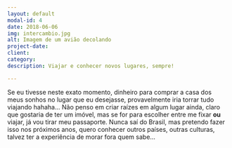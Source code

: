 ```yaml
---
layout: default
modal-id: 4
date: 2018-06-06
img: intercambio.jpg
alt: Imagem de um avião decolando
project-date: 
client: 
category: 
description: Viajar e conhecer novos lugares, sempre!

---
```


Se eu tivesse neste exato momento, dinheiro para comprar a casa dos meus sonhos no lugar que eu desejasse, provavelmente iria torrar tudo viajando hahaha... Não penso em criar raízes em algum lugar ainda, claro que gostaria de ter um imóvel, mas se for para escolher entre me fixar **ou** viajar, já vou tirar meu passaporte. Nunca saí do Brasil, mas pretendo fazer isso nos próximos anos, quero conhecer outros países, outras culturas, talvez ter a experiência de morar fora quem sabe...